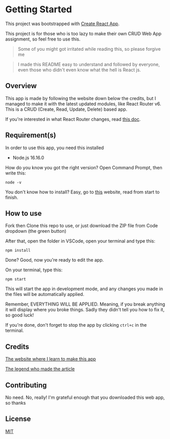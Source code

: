 # Getting Started

This project was bootstrapped with [Create React App](https://github.com/facebook/create-react-app).

This project is for those who is too lazy to make their own CRUD Web App assignment, so feel free to use this.

> Some of you might got irritated while reading this, so please forgive me

> I made this README easy to understand and followed by everyone, even those who didn't even know what the hell is React js.

## Overview

This app is made by following the website down below the credits, but I managed to make it with the latest updated modules, like React Router v6. This is a CRUD (Create, Read, Update, Delete) based app.

If you're interested in what React Router changes, read [this doc](https://reactrouter.com/docs/en/v6/upgrading/v5#upgrade-to-react-router-v6).

## Requirement(s)

In order to use this app, you need this installed

- Node.js 16.16.0

How do you know you got the right version? Open Command Prompt, then write this:

```
node -v
```

You don't know how to install? Easy, go to [this](https://tecadmin.net/install-nodejs-with-nvm-on-windows/) website, read from start to finish.

## How to use

Fork then Clone this repo to use, or just download the ZIP file from Code dropdown (the green button)

After that, open the folder in VSCode, open your terminal and type this:

```
npm install
```

Done? Good, now you're ready to edit the app.

On your terminal, type this:

```
npm start
```

This will start the app in development mode, and any changes you made in the files will be automatically applied.

Remember, EVERYTHING WILL BE APPLIED. Meaning, if you break anything it will display where you broke things. Sadly they didn't tell you how to fix it, so good luck!

If you're done, don't forget to stop the app by clicking `ctrl+c` in the terminal.

## Credits

[The website where I learn to make this app](https://www.freecodecamp.org/news/react-crud-app-how-to-create-a-book-management-app-from-scratch/)

[The legend who made the article](https://github.com/myogeshchavan97)

## Contributing

No need. No, really! I'm grateful enough that you downloaded this web app, so thanks

## License

[MIT](https://choosealicense.com/licenses/mit/)
